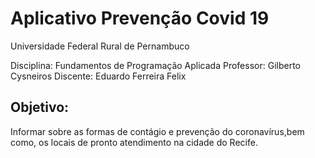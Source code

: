 # Aplicativo Prevenção Covid 19
Universidade Federal Rural de Pernambuco

Disciplina: Fundamentos de Programação Aplicada
Professor: Gilberto Cysneiros
Discente: Eduardo Ferreira Felix
##  Objetivo:

Informar sobre as formas de contágio e prevenção do coronavírus,bem como, os locais de pronto atendimento na cidade do Recife.
